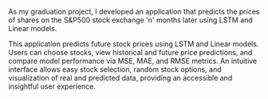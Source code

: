 As my graduation project, I developed an application that predicts the prices of shares on the S&P500 stock exchange 
'n' months later using LSTM and Linear models.

This application predicts future stock prices using LSTM and Linear models. Users can choose stocks, view historical and future price predictions, and compare model performance via MSE, MAE, and RMSE metrics. An intuitive interface allows easy stock selection, random stock options, and visualization of real and predicted data, providing an accessible and insightful user experience.
